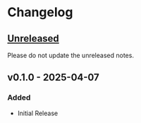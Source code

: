 # Changelog

## [Unreleased](https://github.com/org/djaiss/peopleOS/v0.1.0...HEAD)

Please do not update the unreleased notes.

## v0.1.0 - 2025-04-07

### Added

- Initial Release
